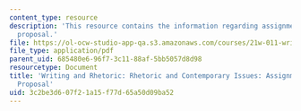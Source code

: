 ```yaml
---
content_type: resource
description: 'This resource contains the information regarding assignment 3: grant
  proposal.'
file: https://ol-ocw-studio-app-qa.s3.amazonaws.com/courses/21w-011-writing-and-rhetoric-rhetoric-and-contemporary-issues-fall-2015/3c2be3d607f21a15f77d65a50d09ba52_MIT21W_011F15_grant.pdf
file_type: application/pdf
parent_uid: 685480e6-96f7-3c11-88af-5bb5057d8d98
resourcetype: Document
title: 'Writing and Rhetoric: Rhetoric and Contemporary Issues: Assignment 3: Grant
  Proposal'
uid: 3c2be3d6-07f2-1a15-f77d-65a50d09ba52
---
```

